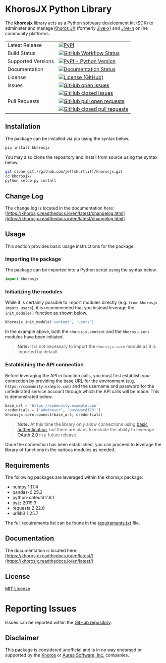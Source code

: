 # KhorosJX Python Library
The  **khorosjx**  library acts as a Python software development kit (SDK) to administer and manage 
[Khoros JX](https://community.khoros.com/t5/Atlas-Insights-Blog/Lithium-and-Jive-x-It-s-Official/ba-p/325465) 
(formerly  [Jive-x](https://www.prnewswire.com/news-releases/lithium-technologies-completes-acquisition-of-external-online-community-business-from-jive-300531058.html)) 
and  [Jive-n](https://www.jivesoftware.com/)  online community platforms.

<table>
    <tr>
        <td>Latest Release</td>
        <td>
            <a href='https://pypi.org/project/khorosjx/'>
                <img alt="PyPI" src="https://img.shields.io/pypi/v/khorosjx">
            </a>
        </td>
    </tr>
    <tr>
        <td>Build Status</td>
        <td>
            <a href="https://github.com/jeffshurtliff/khorosjx/blob/master/.github/workflows/pythonpackage.yml">
                <img alt="GitHub Workflow Status" 
                src="https://img.shields.io/github/workflow/status/jeffshurtliff/khorosjx/Python package">
            </a>
        </td>
    </tr>
    <tr>
        <td>Supported Versions</td>
        <td>
            <a href='https://pypi.org/project/khorosjx/'>
                <img alt="PyPI - Python Version" src="https://img.shields.io/pypi/pyversions/khorosjx">
            </a>
        </td>
    </tr>
    <tr>
        <td>Documentation</td>
        <td>
            <a href='https://khorosjx.readthedocs.io/en/latest/?badge=latest'>
                <img src='https://readthedocs.org/projects/khorosjx/badge/?version=latest' alt='Documentation Status' />
            </a>
        </td>
    </tr>
    <tr>
        <td>License</td>
        <td>
            <a href="https://github.com/jeffshurtliff/khorosjx/blob/master/LICENSE">
                <img alt="License (GitHub)" src="https://img.shields.io/github/license/jeffshurtliff/khorosjx">
            </a>
        </td>
    </tr>
    <tr>
        <td style="vertical-align: top;">Issues</td>
        <td>
            <a href="https://github.com/jeffshurtliff/khorosjx/issues">
                <img style="margin-bottom:5px;" alt="GitHub open issues" src="https://img.shields.io/github/issues-raw/jeffshurtliff/khorosjx"><br />
            </a>
            <a href="https://github.com/jeffshurtliff/khorosjx/issues">
                <img alt="GitHub closed issues" src="https://img.shields.io/github/issues-closed-raw/jeffshurtliff/khorosjx">
            </a>
        </td>
    </tr>
    <tr>
        <td style="vertical-align: top;">Pull Requests</td>
        <td>
            <a href="https://github.com/jeffshurtliff/khorosjx/pulls">
                <img style="margin-bottom:5px;" alt="GitHub pull open requests" src="https://img.shields.io/github/issues-pr-raw/jeffshurtliff/khorosjx"><br />
            </a>
            <a href="https://github.com/jeffshurtliff/khorosjx/pulls">
                <img alt="GitHub closed pull requests" src="https://img.shields.io/github/issues-pr-closed-raw/jeffshurtliff/khorosjx">
            </a>
        </td>
    </tr>
</table>

## Installation
The package can be installed via pip using the syntax below.

``` sh
pip install khorosjx
```

You may also clone the repository and install from source using the syntax below.

```sh
git clone git://github.com/jeffshurtliff/khorosjx.git
cd khorosjx/
python setup.py install
```

## Change Log
The change log is located in the documentation here: [https://khorosjx.readthedocs.io/en/latest/changelog.html](https://khorosjx.readthedocs.io/en/latest/changelog.html)

## Usage
This section provides basic usage instructions for the package.


### Importing the package
The package can be imported into a Python script using the syntax below.

``` python
import khorosjx
```

### Initializing the modules
While it is certainly possible to import modules directly (e.g. ``from khorosjx import users``), it is recommended that you instead leverage the ``init_module()`` function as shown below.

``` python
khorosjx.init_module('content', 'users')
```

In the example above, both the ``khorosjx.content`` and the ``khoros.users`` modules have been initiated.

>**Note:** It is not necessary to import the ``khorosjx.core`` module as it is imported by default.

### Establishing the API connection
Before leveraging the API in function calls, you must first establish your connection by providing the base URL for the environment (e.g. ``https://community.example.com``) and the username and password for the unfederated service account through which the API calls will be made. This is demonstrated below.

``` python
base_url = 'https://community.example.com'
credentials = ('adminuser', 'password123!')
khorosjx.core.connect(base_url, credentials)
```

>**Note:** At this time the library only allow connections using [basic authentication](https://developers.jivesoftware.com/api/v3/cloud/rest/index.html#authentication), but there are plans to include the ability to leverage  [OAuth 2.0](https://developers.jivesoftware.com/api/v3/cloud/rest/AuthorizationEntity.html)  in a future release.

Once the connection has been established, you can proceed to leverage the library of functions in the various modules as needed.

## Requirements
The following packages are leveraged within the khorosjx package:
* numpy 1.17.4
* pandas-0.25.3
* python-dateutil 2.8.1
* pytz 2019.3
* requests 2.22.0
* urllib3 1.25.7

The full requirements list can be foune in the [requirements.txt](https://github.com/jeffshurtliff/khorosjx/blob/master/requirements.txt) file.

## Documentation
The documentation is located here: [https://khorosjx.readthedocs.io/en/latest/](https://khorosjx.readthedocs.io/en/latest/)

## License
[MIT License](https://github.com/jeffshurtliff/khorosjx/blob/master/LICENSE)

# Reporting Issues
Issues can be reported within the [GitHub repository](https://github.com/jeffshurtliff/khorosjx/issues).

## Disclaimer
This package is considered unofficial and is in no way endorsed or supported by the [Khoros](https://www.builtinaustin.com/company/khoros) or [Aurea Software, Inc.](https://www.jivesoftware.com/) companies.